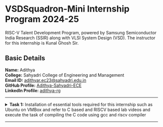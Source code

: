 #  VSDSquadron-Mini Internship Program 2024-25

RISC-V Talent Development Program, powered by Samsung Semiconductor India Research (SSIR) along with VLSI System Design (VSD). The instructor for this internship is Kunal Ghosh Sir.

##  Basic Details

**Name:** Adithya  
**College:** Sahyadri College of Engineering and Management  
**Email ID:** adithyar.ec23@sahyadri.edu.in  
**GitHub Profile:** [Adithya-Sahyadri-ECE](https://github.com/adithyarg?tab=repositories)  
**LinkedIn Profile:** [adithya-rg](https://www.linkedin.com/in/adithya-rg-74a23b293/)

----------------------------------------------------------------------------------------------------------------

<details>
<summary><b>Task 1:</b> Installation of essential tools required for this internship such as Ubuntu on VMBox and refer to C based and RISCV based lab videos and execute the task of compiling the C code using gcc and riscv compiler</summary>   
<br>

### Installed Ubuntu 18.04 LTS on Oracle Virtual Machine Box**
- Downloaded the RISC-V workshop VDI file.
- Installed Oracle VirtualBox and created a virtual machine with the following specifications:
  - **RAM:** 4 GB  
  - **CPU Cores:** 4  
  - **Operating System:** Linux-based Ubuntu 18.04 LTS
- Successfully set up the virtual environment and folder structure for further tasks.

![Ubuntu and VMBox Installation](https://github.com/adithyarg/samsung-riscv/blob/b59cedf0872e46a028c4f9a2169a92985824331f/Task%20-%201/Ubuntu%20and%20VMBox%20Installation.png)

---

### C Language based LAB
We have to follow the given steps to compile any **.c** file in our machine:
1. Open the bash terminal and locate to the directory where you want to create your file. Then run the following command:

  ```bash
  $ cd
  $ sudo install leafpad
  $ leafpad sum1ton.c &
```
 2. This will open the editor and allows you to write into the file that you have created. You have to write the C code of printing the sum of n numbers. Once you are done with your code, press ```Ctrl + S``` to save your file, and then press ```Ctrl + W``` to close the editor.   

![Developed a C program.](https://github.com/adithyarg/samsung-riscv/blob/8f1408c19e6ff497027abb9b34e66398c7efffc0/Task%20-%201/Code%20of%20C%20based%20lab.png)

3. To the C code on your terminal, run the following command:
  ```bash
  $ gcc sum1ton.c
  $ ./a.out
```
![Executed a C program.](https://github.com/adithyarg/samsung-riscv/blob/c69125f8dbb45277759690c3d67f8f0d9d2511cf/Task%20-%201/C%20Code%20compiled%20on%20gcc%20Compiler.png)

  
------------------------------------------------------------------------------------------------------------------

### RISCV based LAB
We have to do the same compilation of our code but this time using RISCV gcc compiler. Follow the given steps:  
1. Use the cat command to display the content of the sum1ton.c file in the terminal: 

	```
	cat sum_1ton.c
	```
![cat Command](https://github.com/adithyarg/samsung-riscv/blob/610e60ce566fd879ff0601b4046d560e4882e05f/Task%20-%201/cat%20Command.png)

2. Using the **cat** command, the entire C code will be displayed on the terminal. Compile with Optimization Level O1
Compile the code using the RISC-V GCC compiler with the following flags:

	```
	riscv64-unknown-elf-gcc -O1 -mabi=lp64 -march=rv64i -o sum_1ton.o sum_1ton.c

3. Open a new terminal and Generate the assembly language equivalent of the compiled object file using the objdump tool:    

	```
	riscv64-unknown-elf-objdump -d sum1ton.o | less
	```
4. The Assembly Language code of our C code will be displayed on the terminal. Type ```/main``` to locate the main section of our code.

![Objdump using -O1 format](https://github.com/adithyarg/samsung-riscv/blob/70786f6c2ee6d9739941617fa637965772c3abd2/Task%20-%201/Objdump%20using%20-O1%20format.png)

5. Compile with Optimization Level Ofast, Compile the code using the RISC-V GCC compiler with the following flags:

	```
	riscv64-unknown-elf-gcc -Ofast -mabi=lp64 -march=rv64i -o sum1ton.o sum1ton.c

6. Open a new terminal and Generate the assembly language equivalent of the compiled object file using the objdump tool:    

	```
	riscv64-unknown-elf-objdump -d sum1ton.o | less
	```
7. The Assembly Language code of our C code will be displayed on the terminal. Type ```/main``` to locate the main section of our code.

![Objdump using -Ofast format](https://github.com/adithyarg/samsung-riscv/blob/5508c53ce209c8721039736cb7cceb97dc5a8f73/Task%20-%201/Objdump%20using%20-Ofast%20format.png)

### *Descriptions of the keyword used in above command*   
* **-O1:** Basic optimization level.
* **-Ofast:** Maximum optimizations for speed, potentially altering standard behavior.
* **-mabi=lp64:** Specifies the ABI (Application Binary Interface) for 64-bit architecture.  
* **-march=rv64i:** argets the 64-bit RISC-V base integer instruction set.
* **-o sum1ton.o:** Specifies the output file name.

Comparison of **-O1:** and **-Ofast:**
The -Ofast flag typically reduces the number of instructions by using advanced techniques like loop unrolling, vectorization, and other performance-enhancing strategies, resulting in faster code execution compared to -O1.
</details>

-------------------------------------------------
